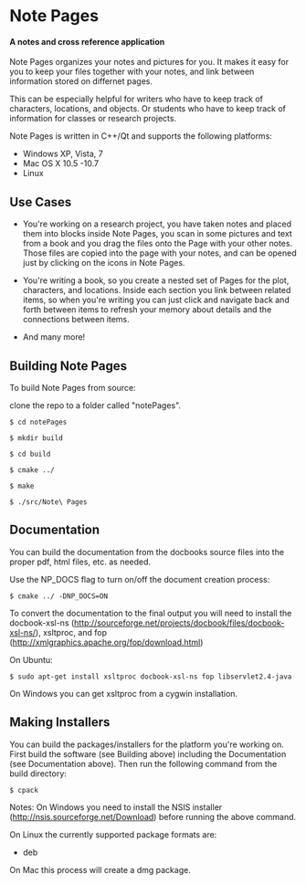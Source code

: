 Note Pages
===========

#### A notes and cross reference application ####


Note Pages organizes your notes and pictures for you. It makes it easy for you to keep your files together with your notes, and link between information stored on differnet pages.

This can be especially helpful for writers who have to keep track of characters, locations, and objects. Or students who have to keep track of  information for classes or research projects.

Note Pages is written in C++/Qt and supports the following platforms:

* Windows XP, Vista, 7
* Mac OS X 10.5 -10.7
* Linux

Use Cases
----------

* You're working on a research project, you have taken notes and placed them into blocks inside Note Pages, you scan in some pictures and text from a book and you drag the files onto the Page with your other notes. Those files are copied into the page with your notes, and can be opened just by clicking on the icons in Note Pages.


* You're writing a book, so you create a nested set of Pages for the plot, characters, and locations. Inside each section you link between related items, so when you're writing you can just click and navigate back and forth between items to refresh your memory about details and the connections between items.

* And many more!

Building Note Pages
--------------------

To build Note Pages from source:

clone the repo to a folder called "notePages".

    $ cd notePages
    
    $ mkdir build
    
    $ cd build
    
    $ cmake ../
    
    $ make
    
    $ ./src/Note\ Pages

Documentation
--------------

You can build the documentation from the docbooks source files into the proper pdf, html files, etc. as needed.

Use the NP_DOCS flag to turn on/off the document creation process:

    $ cmake ../ -DNP_DOCS=ON

To convert the documentation to the final output you will need to install the docbook-xsl-ns (<http://sourceforge.net/projects/docbook/files/docbook-xsl-ns/>), xsltproc, and fop (<http://xmlgraphics.apache.org/fop/download.html>)

On Ubuntu: 
    
    $ sudo apt-get install xsltproc docbook-xsl-ns fop libservlet2.4-java

On Windows you can get xsltproc from a cygwin installation.

Making Installers
------------------

You can build the packages/installers for the platform you're working on.
First build the software (see Building above) including the Documentation (see Documentation above). Then run the following command from the build directory:

    $ cpack 

Notes: On Windows you need to install the NSIS installer (<http://nsis.sourceforge.net/Download>) before running the above command.

On Linux the currently supported package formats are: 

* deb

On Mac this process will create a dmg package.

